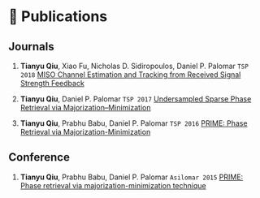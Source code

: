 # 📝 Publications

## Journals

1. **Tianyu Qiu**, Xiao Fu, Nicholas D. Sidiropoulos, Daniel P. Palomar ``TSP 2018`` [MISO Channel Estimation and Tracking from Received Signal Strength Feedback](https://ieeexplore.ieee.org/abstract/document/8253866)

1. **Tianyu Qiu**, Daniel P. Palomar ``TSP 2017`` [Undersampled Sparse Phase Retrieval via Majorization–Minimization](https://ieeexplore.ieee.org/abstract/document/8017486)

1. **Tianyu Qiu**, Prabhu Babu, Daniel P. Palomar ``TSP 2016`` [PRIME: Phase Retrieval via Majorization-Minimization](https://ieeexplore.ieee.org/abstract/document/7499815)

## Conference

1. **Tianyu Qiu**, Prabhu Babu, Daniel P. Palomar ``Asilomar 2015`` [PRIME: Phase retrieval via majorization-minimization technique](https://ieeexplore.ieee.org/abstract/document/7421435) 